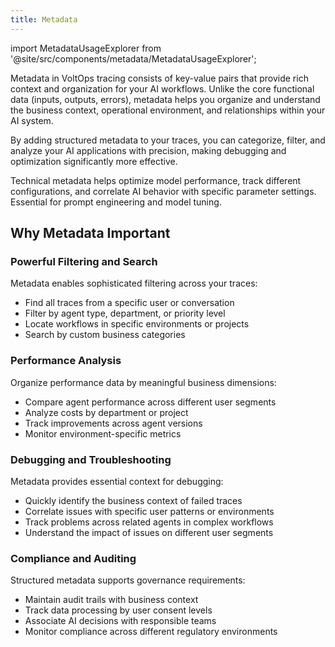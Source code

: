 ```yaml
---
title: Metadata
---
```


import MetadataUsageExplorer from '@site/src/components/metadata/MetadataUsageExplorer';

Metadata in VoltOps tracing consists of key-value pairs that provide rich context and organization for your AI workflows. Unlike the core functional data (inputs, outputs, errors), metadata helps you organize and understand the business context, operational environment, and relationships within your AI system.

By adding structured metadata to your traces, you can categorize, filter, and analyze your AI applications with precision, making debugging and optimization significantly more effective.

<MetadataUsageExplorer />

Technical metadata helps optimize model performance, track different configurations, and correlate AI behavior with specific parameter settings. Essential for prompt engineering and model tuning.

## Why Metadata Important

### Powerful Filtering and Search

Metadata enables sophisticated filtering across your traces:

- Find all traces from a specific user or conversation
- Filter by agent type, department, or priority level
- Locate workflows in specific environments or projects
- Search by custom business categories

### Performance Analysis

Organize performance data by meaningful business dimensions:

- Compare agent performance across different user segments
- Analyze costs by department or project
- Track improvements across agent versions
- Monitor environment-specific metrics

### Debugging and Troubleshooting

Metadata provides essential context for debugging:

- Quickly identify the business context of failed traces
- Correlate issues with specific user patterns or environments
- Track problems across related agents in complex workflows
- Understand the impact of issues on different user segments

### Compliance and Auditing

Structured metadata supports governance requirements:

- Maintain audit trails with business context
- Track data processing by user consent levels
- Associate AI decisions with responsible teams
- Monitor compliance across different regulatory environments
